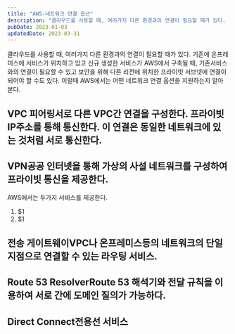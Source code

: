 ```yaml
---
title: "AWS-네트워크 연결 옵션"
description: "클라우드를 사용할 때, 여러가지 다른 환경과의 연결이 필요할 때가 있다. 기존에 온프레미스에 서비스가 위치하고 있고 신규 생성한 서비스가 AWS에서 구축될 때, 기존서비스와의 연결이 필요할 수 있고 보안을 위해 다른 리전에 위치한 프라이빗 서브넷에 연결이 되어야 할 수도 있다. 이럴때..."
pubDate: 2023-01-03
updatedDate: 2023-03-31
---
```


클라우드를 사용할 때, 여러가지 다른 환경과의 연결이 필요할 때가 있다. 기존에 온프레미스에 서비스가 위치하고 있고 신규 생성한 서비스가 AWS에서 구축될 때, 기존서비스와의 연결이 필요할 수 있고 보안을 위해 다른 리전에 위치한 프라이빗 서브넷에 연결이 되어야 할 수도 있다. 이럴때 AWS에서는 어떤 네트워크 연결 옵션을 지원하는지 알아본다.

## VPC 피어링서로 다른 VPC간 연결을 구성한다. 프라이빗 IP주소를 통해 통신한다. 이 연결은 동일한 네트워크에 있는 것처럼 서로 통신한다.

## VPN공공 인터넷을 통해 가상의 사설 네트워크를 구성하여 프라이빗 통신을 제공한다.

AWS에서는 두가지 서비스를 제공한다.
1. $1
2. $1

## 전송 게이트웨이VPC나 온프레미스등의 네트워크의 단일 지점으로 연결할 수 있는 라우팅 서비스.

## Route 53 ResolverRoute 53 해석기와 전달 규칙을 이용하여 서로 간에 도메인 질의가 가능하다.

## Direct Connect전용선 서비스